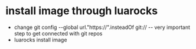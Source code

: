 # install image through luarocks
- change git config --global url."https://".insteadOf git://
-- very important step to get connected with git repos
- luarocks install image
